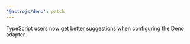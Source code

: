 ```yaml
---
'@astrojs/deno': patch
---
```


TypeScript users now get better suggestions when configuring the Deno adapter.
